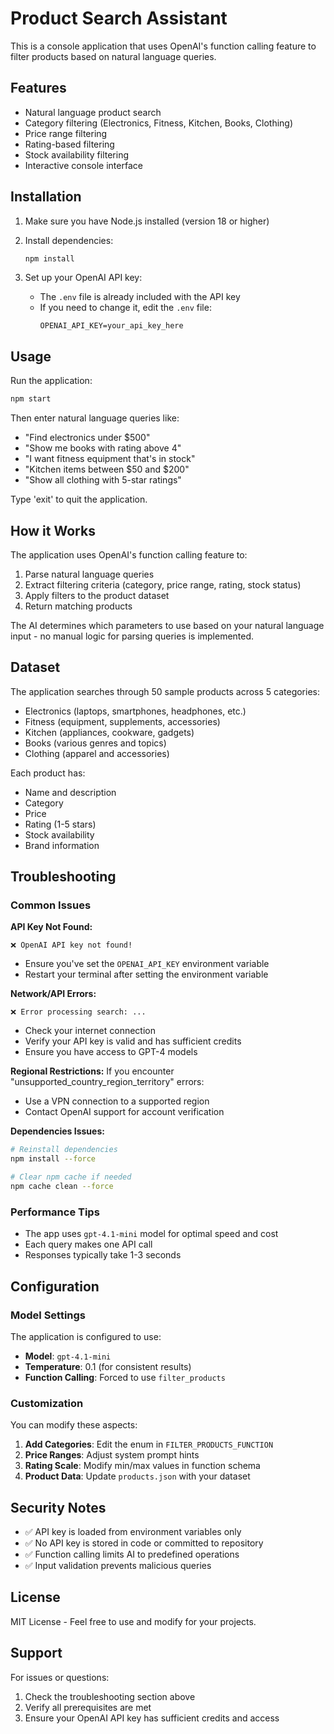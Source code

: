 # Product Search Assistant

This is a console application that uses OpenAI's function calling feature to filter products based on natural language queries.

## Features

- Natural language product search
- Category filtering (Electronics, Fitness, Kitchen, Books, Clothing)
- Price range filtering
- Rating-based filtering
- Stock availability filtering
- Interactive console interface

## Installation

1. Make sure you have Node.js installed (version 18 or higher)
2. Install dependencies:

   ```bash
   npm install
   ```

3. Set up your OpenAI API key:
   - The `.env` file is already included with the API key
   - If you need to change it, edit the `.env` file:
     ```
     OPENAI_API_KEY=your_api_key_here
     ```

## Usage

Run the application:

```bash
npm start
```

Then enter natural language queries like:

- "Find electronics under $500"
- "Show me books with rating above 4"
- "I want fitness equipment that's in stock"
- "Kitchen items between $50 and $200"
- "Show all clothing with 5-star ratings"

Type 'exit' to quit the application.

## How it Works

The application uses OpenAI's function calling feature to:

1. Parse natural language queries
2. Extract filtering criteria (category, price range, rating, stock status)
3. Apply filters to the product dataset
4. Return matching products

The AI determines which parameters to use based on your natural language input - no manual logic for parsing queries is implemented.

## Dataset

The application searches through 50 sample products across 5 categories:

- Electronics (laptops, smartphones, headphones, etc.)
- Fitness (equipment, supplements, accessories)
- Kitchen (appliances, cookware, gadgets)
- Books (various genres and topics)
- Clothing (apparel and accessories)

Each product has:

- Name and description
- Category
- Price
- Rating (1-5 stars)
- Stock availability
- Brand information

## Troubleshooting

### Common Issues

**API Key Not Found:**

```
❌ OpenAI API key not found!
```

- Ensure you've set the `OPENAI_API_KEY` environment variable
- Restart your terminal after setting the environment variable

**Network/API Errors:**

```
❌ Error processing search: ...
```

- Check your internet connection
- Verify your API key is valid and has sufficient credits
- Ensure you have access to GPT-4 models

**Regional Restrictions:**
If you encounter "unsupported_country_region_territory" errors:

- Use a VPN connection to a supported region
- Contact OpenAI support for account verification

**Dependencies Issues:**

```bash
# Reinstall dependencies
npm install --force

# Clear npm cache if needed
npm cache clean --force
```

### Performance Tips

- The app uses `gpt-4.1-mini` model for optimal speed and cost
- Each query makes one API call
- Responses typically take 1-3 seconds

## Configuration

### Model Settings

The application is configured to use:

- **Model**: `gpt-4.1-mini`
- **Temperature**: 0.1 (for consistent results)
- **Function Calling**: Forced to use `filter_products`

### Customization

You can modify these aspects:

1. **Add Categories**: Edit the enum in `FILTER_PRODUCTS_FUNCTION`
2. **Price Ranges**: Adjust system prompt hints
3. **Rating Scale**: Modify min/max values in function schema
4. **Product Data**: Update `products.json` with your dataset

## Security Notes

- ✅ API key is loaded from environment variables only
- ✅ No API key is stored in code or committed to repository
- ✅ Function calling limits AI to predefined operations
- ✅ Input validation prevents malicious queries

## License

MIT License - Feel free to use and modify for your projects.

## Support

For issues or questions:

1. Check the troubleshooting section above
2. Verify all prerequisites are met
3. Ensure your OpenAI API key has sufficient credits and access
